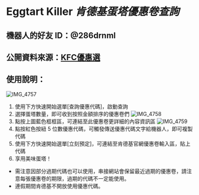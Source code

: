 # Eggtart Killer *肯德基蛋塔優惠卷查詢*

## 機器⼈的好友 ID：@286drnml

## 公開資料來源：[KFC優惠選](https://kfc.izo.tw/#google_vignette)

## 使用說明：
![IMG_4757](https://github.com/haku19602/linebot_eggtartkiller/assets/145089039/2f88a02f-56b8-47db-afc8-17188c5f4b19)
1. 使用下方快速開始選單[查詢優惠代碼]，啟動查詢
2. 選擇蛋塔數量，即可收到按照金額排序的優惠卷們
![IMG_4758](https://github.com/haku19602/linebot_eggtartkiller/assets/145089039/5eaa9b6c-9d59-4627-8bd8-48949a350934)
3. 點按上圖藍色框框區，可連結至此優惠卷更詳細的內容資訊區
![IMG_4759](https://github.com/haku19602/linebot_eggtartkiller/assets/145089039/8cc3de0a-4803-4f3d-af0b-fda2279cc005)
4. 點按紅色按紐 5 位數優惠代碼，可觸發傳送優惠代碼文字給機器人，即可複製代碼
5. 使用下方快速開始選單[立刻預定]，可連結至肯德基官網優惠卷輸入區，貼上代碼
6. 享用美味蛋塔！

 * 需注意因部分過期代碼也可以使用，串接網站會保留最近過期的優惠卷，請注意每張優惠卷的期限，過期的代碼不一定能使用。
 * 連假期間肯德基不開放使用優惠代碼。
